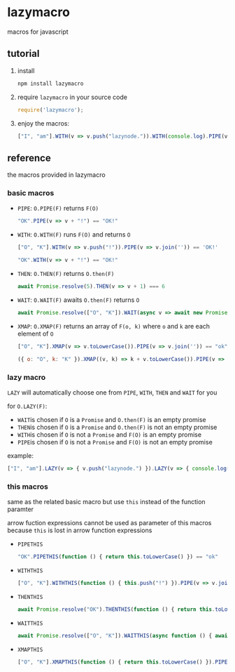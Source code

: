 # lazymacro

macros for javascript

## tutorial

1. install

    ```sh
    npm install lazymacro
    ```

2. require `lazymacro` in your source code

    ```js
    require('lazymacro');
    ```

3. enjoy the macros:

    ```js
    ["I", "am"].WITH(v => v.push("lazynode.")).WITH(console.log).PIPE(v => v.join(" ")).PIPE(v => console.log(`${v}`))?.PIPE(v => console.log("null safety features can be used together!"));
    ```

## reference

the macros provided in lazymacro

### basic macros

- `PIPE`: `O.PIPE(F)` returns `F(O)`

    ```js
    "OK".PIPE(v => v + "!") == "OK!"
    ```

- `WITH`: `O.WITH(F)` runs `F(O)` and returns `O`

    ```js
    ["O", "K"].WITH(v => v.push("!")).PIPE(v => v.join('')) == 'OK!'
    ```

    ```js
    "OK".WITH(v => v + "!") == "OK!"
    ```

- `THEN`: `O.THEN(F)` returns `O.then(F)` 

    ```js
    await Promise.resolve(5).THEN(v => v + 1) === 6
    ```

- `WAIT`: `O.WAIT(F)` awaits `O.then(F)` returns `O`

    ```js
    await Promise.resolve(["O", "K"]).WAIT(async v => await new Promise(resolve => setTimeout(() => resolve(v.push("!")), 1000))).THEN(v => v.join('')) == "OK!"
    ```

- `XMAP`: `O.XMAP(F)` returns an array of `F(o, k)` where `o` and `k` are each element of `O`

    ```js
    ["O", "K"].XMAP(v => v.toLowerCase()).PIPE(v => v.join('')) == "ok"
    ```

    ```js
    ({ o: "O", k: "K" }).XMAP((v, k) => k + v.toLowerCase()).PIPE(v => v.join('')) == "ookk"
    ```

### lazy macro

`LAZY` will automatically choose one from `PIPE`, `WITH`, `THEN` and `WAIT` for you

for `O.LAZY(F)`:

- `WAIT`is chosen if `O` is a `Promise` and `O.then(F)` is an empty promise
- `THEN`is chosen if `O` is a `Promise` and `O.then(F)` is not an empty promise
- `WITH`is chosen if `O` is not a `Promise` and `F(O)` is an empty promise
- `PIPE`is chosen if `O` is not a `Promise` and `F(O)` is not an empty promise

example:

```js
["I", "am"].LAZY(v => { v.push("lazynode.") }).LAZY(v => { console.log(v) }).LAZY(v => v.join(" ")).LAZY(v => { console.log(`${v}`) })?.LAZY(v => console.log("null safety features can be used together!"));
```

### this macros

same as the related basic macro but use `this` instead of the function paramter

arrow fuction expressions cannot be used as parameter of this macros because `this` is lost in arrow function expressions

- `PIPETHIS`

    ```js
    "OK".PIPETHIS(function () { return this.toLowerCase() }) == "ok"
    ```

- `WITHTHIS`

    ```js
    ["O", "K"].WITHTHIS(function () { this.push("!") }).PIPE(v => v.join('')) == 'OK!'
    ```

- `THENTHIS`

    ```js
    await Promise.resolve("OK").THENTHIS(function () { return this.toLowerCase() }) == "ok"
    ```

- `WAITTHIS`

    ```js
    await Promise.resolve(["O", "K"]).WAITTHIS(async function () { await new Promise(resolve => setTimeout(resolve, 1000)); this.push("!") }).THEN(v => v.join('')) == "OK!"
    ```

- `XMAPTHIS`

    ```js
    ["O", "K"].XMAPTHIS(function () { return this.toLowerCase() }).PIPE(v => v.join('')) == "ok"
    ```
